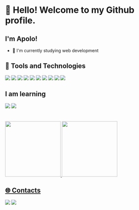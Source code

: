 # 👋 Hello! Welcome to my Github profile.

## I'm Apolo!

- 🌱 I'm currently studying web development

## 🔨 Tools and Technologies

<img src="https://img.shields.io/badge/HTML5-E34F26?style=for-the-badge&logo=html5&logoColor=white"/>
<img src="https://img.shields.io/badge/CSS3-1572B6?style=for-the-badge&logo=css3&logoColor=white"/> 
<img src="https://img.shields.io/badge/JavaScript-323330?style=for-the-badge&logo=javascript&logoColor=F7DF1E"/>
<img src="https://img.shields.io/badge/React-20232A?style=for-the-badge&logo=react&logoColor=61DAFB"/>
<img src="https://img.shields.io/badge/styled--components-DB7093?style=for-the-badge&logo=styled-components&logoColor=white"/>
<img src="https://img.shields.io/badge/Node.js-339933?style=for-the-badge&logo=nodedotjs&logoColor=white"/> 
<img src="https://img.shields.io/badge/Express.js-000000?style=for-the-badge&logo=express&logoColor=white" />
<img src="https://img.shields.io/badge/SQLite-07405E?style=for-the-badge&logo=sqlite&logoColor=white" />
<img src="https://img.shields.io/badge/MongoDB-4EA94B?style=for-the-badge&logo=mongodb&logoColor=white" />
<img src="https://img.shields.io/badge/Insomnia-5849be?style=for-the-badge&logo=Insomnia&logoColor=white" />

## I am learning

<img src="https://img.shields.io/badge/Docker-2CA5E0?style=for-the-badge&logo=docker&logoColor=white"/>
<img src="https://img.shields.io/badge/redis-%23DD0031.svg?&style=for-the-badge&logo=redis&logoColor=white" />       
  
#
<div>
<a href="https://github.com/apolomoraes">
<img height="180em" src="https://github-readme-stats.vercel.app/api/top-langs/?username=apolomoraes&layout=compact&langs_count=7&theme=dracula"/>
<img height="180em" src="https://github-readme-stats.vercel.app/api?username=apolomoraes&show_icons=true&theme=dracula&include_all_commits=true&count_private=true"/>
</div>
  
## 🌐 Contacts

<div>
<a href="https://instagram.com/apolo_moraes" target="_blank" ><img src="https://img.shields.io/badge/-Instagram-%23E4405F?style=for-the-badge&logo=instagram&logoColor=white" ></a>
<a href="https://www.linkedin.com/in/apolo-moraes-133263231" target="_blank" ><img src="https://img.shields.io/badge/-LinkedIn-%230077B5?style=for-the-badge&logo=linkedin&logoColor=white" ></a>   
</div>

